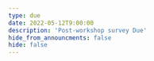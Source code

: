 ```yaml
---
type: due
date: 2022-05-12T9:00:00
description: 'Post-workshop survey Due'
hide_from_announcments: false
hide: false
---
```

